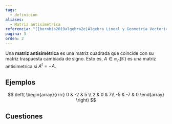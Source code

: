 ```yaml
---
tags:
  - definicion
aliases:
  - Matriz antisimétrica
referencia: "[[borobia2019algebra2e|Álgebra Lineal y Geometría Vectorial (2a ed)]]"
pagina: 3
orden: 2
---
```

Una **matriz antisimétrica** es una matriz cuadrada que coincide con su matriz traspuesta cambiada de signo. Esto es, $A \in \mathfrak{m}_n(\mathbb{K})$  es una matriz antisimetrica si $A^t=-A$.

## Ejemplos
$$
\left(
\begin{array}{rrrr}
0 & -2 & 5 \\
2 & 0 & 7\\
-5 & -7 & 0
\end{array}
\right)
$$

## Cuestiones
